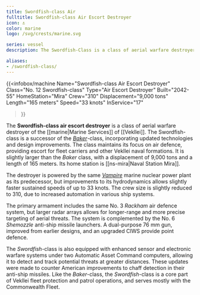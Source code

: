 ```yaml
---
title: Swordfish-class Air
fulltitle: Swordfish-class Air Escort Destroyer
icon: ⚓️
color: marine
logo: /svg/crests/marine.svg

series: vessel
description: The Swordfish-Class is a class of aerial warfare destroyer in service with the Vekllei Armed Forces.

aliases:
- /swordfish-class/
---
```

{{<infobox/machine
	Name="Swordfish-class Air Escort Destroyer"
	Class="No. 12 Swordfish-class"
	Type="Air Escort Destroyer"
	Built="2042-55"
	HomeStation="Mira"
	Crew="310"
	Displacement="9,000 tons"
	Length="165 meters"
	Speed="33 knots"
	InService="17"
>}}

The **Swordfish-class air escort destroyer** is a class of aerial warfare destroyer of the [[marine|Marine Services]] of [[Vekllei]]. The Swordfish-class is a successor of the [*Baker*](/baker-class/)-class, incorporating updated technologies and design improvements. The class maintains its focus on air defence, providing escort for fleet carriers and other Vekllei naval formations. It is slightly larger than the *Baker* class, with a displacement of 9,000 tons and a length of 165 meters. Its home station is [[ns-mira|Naval Station Mira]].

The destroyer is powered by the same [*Vampire*](/nmpr/) marine nuclear power plant as its predecessor, but improvements to its hydrodynamics allows slightly faster sustained speeds of up to 33 knots. The crew size is slightly reduced to 310, due to increased automation in various ship systems.

The primary armament includes the same No. 3 *Rackham* air defence system, but larger radar arrays allows for longer-range and more precise targeting of aerial threats. The system is complemented by the No. 6 *Shemozzle* anti-ship missile launchers. A dual-purpose 76 mm gun, improved from earlier designs, and an upgraded CIWS provide point defence.

The *Swordfish*-class is also equipped with enhanced sensor and electronic warfare systems under two Automatic Asset Command computers, allowing it to detect and track potential threats at greater distances. These updates were made to counter American improvements to chaff detection in their anti-ship missiles. Like the *Baker*-class, the *Swordfish*-class is a core part of Vekllei fleet protection and patrol operations, and serves mostly with the Commonwealth Fleet.